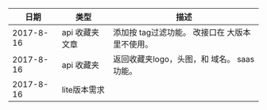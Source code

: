 

日期    | 类型     | 描述
--------- | ---------- | ------------------------------------
2017-8-16 |api 收藏夹文章 | 添加按 tag过滤功能。 改接口在 大版本里不使用。
2017-8-16 |api 收藏夹 | 返回收藏夹logo，头图，和 域名。 saas功能。
2017-8-16 |lite版本需求 | 